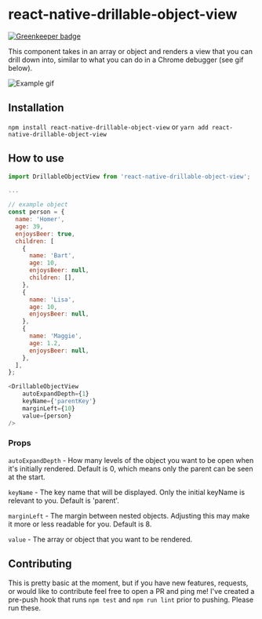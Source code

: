 # react-native-drillable-object-view

[![Greenkeeper badge](https://badges.greenkeeper.io/newtonry/react-native-drillable-object-view.svg)](https://greenkeeper.io/)

This component takes in an array or object and renders a view that you can drill down into, similar to what you can do in a Chrome debugger (see gif below).

![Example gif](https://i.imgur.com/XRoLP27.gif)


## Installation
```npm install react-native-drillable-object-view``` or ```yarn add react-native-drillable-object-view```


## How to use
```js
import DrillableObjectView from 'react-native-drillable-object-view';

...

// example object
const person = {
  name: 'Homer',
  age: 39,
  enjoysBeer: true,
  children: [
    {
      name: 'Bart',
      age: 10,
      enjoysBeer: null,
      children: [],
    },
    {
      name: 'Lisa',
      age: 10,
      enjoysBeer: null,
    },
    {
      name: 'Maggie',
      age: 1.2,
      enjoysBeer: null,
    },
  ],
};

<DrillableObjectView
    autoExpandDepth={1}
    keyName={'parentKey'}
    marginLeft={10}
    value={person}
/>
```

### Props

```autoExpandDepth``` - How many levels of the object you want to be open when it's initially rendered. Default is 0, which means only the parent can be seen at the start.

```keyName``` - The key name that will be displayed. Only the initial keyName is relevant to you. Default is 'parent'.

```marginLeft``` - The margin between nested objects. Adjusting this may make it more or less readable for you. Default is 8.

```value``` - The array or object that you want to be rendered.

## Contributing
This is pretty basic at the moment, but if you have new features, requests, or would like to contribute feel free to open a PR and ping me!
I've created a pre-push hook that runs ```npm test``` and ```npm run lint``` prior to pushing. Please run these.